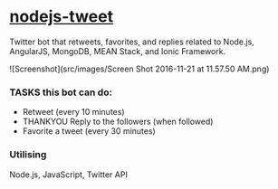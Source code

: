 # [nodejs-tweet](https://twitter.com/nodejstweets)
Twitter bot that retweets, favorites, and replies related to Node.js, AngularJS, MongoDB, MEAN Stack, and Ionic Framework.

![Screenshot](src/images/Screen Shot 2016-11-21 at 11.57.50 AM.png)

### TASKS this bot can do:
  - Retweet (every 10 minutes)
  - THANKYOU Reply to the followers (when followed)
  - Favorite a tweet (every 30 minutes)

### Utilising
Node.js, JavaScript, Twitter API
